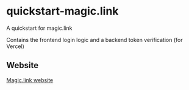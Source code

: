 # quickstart-magic.link
A quickstart for magic.link

Contains the frontend login logic and a backend token verification (for Vercel)

## Website
[Magic.link website](https://magic.link)
